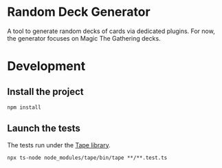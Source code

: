 # Random Deck Generator

A tool to generate random decks of cards via dedicated plugins. For now, the generator focuses on Magic The Gathering decks.

# Development

## Install the project

`npm install`

## Launch the tests

The tests run under the [Tape library](https://github.com/substack/tape).

`npx ts-node node_modules/tape/bin/tape **/**.test.ts`
